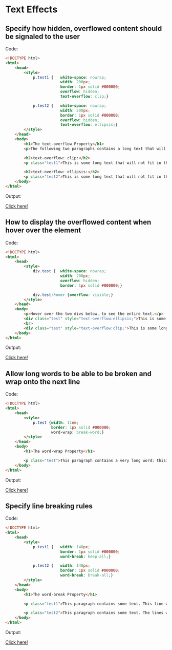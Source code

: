 # Text Effects

## Specify how hidden, overflowed content should be signaled to the user

Code: 

```html
<!DOCTYPE html>
<html>
    <head>
        <style> 
            p.test1 {   white-space: nowrap; 
                        width: 200px; 
                        border: 1px solid #000000;
                        overflow: hidden;
                        text-overflow: clip;}

            p.test2 {   white-space: nowrap; 
                        width: 200px; 
                        border: 1px solid #000000;
                        overflow: hidden;
                        text-overflow: ellipsis;}
        </style>
    </head>
    <body>
        <h1>The text-overflow Property</h1>
        <p>The following two paragraphs contains a long text that will not fit in the box.</p>

        <h2>text-overflow: clip:</h2>
        <p class="test1">This is some long text that will not fit in the box</p>

        <h2>text-overflow: ellipsis:</h2>
        <p class="test2">This is some long text that will not fit in the box</p>
    </body>
</html>
```

Output:

[Click here!](./Text_Effects/Example_1.html)

## How to display the overflowed content when hover over the element

Code: 

```html
<!DOCTYPE html>
<html>
    <head>
        <style> 
            div.test {  white-space: nowrap; 
                        width: 200px; 
                        overflow: hidden; 
                        border: 1px solid #000000;}

            div.test:hover {overflow: visible;}
        </style>
    </head>
    <body>
        <p>Hover over the two divs below, to see the entire text.</p>
        <div class="test" style="text-overflow:ellipsis;">This is some long text that will not fit in the box</div>
        <br>
        <div class="test" style="text-overflow:clip;">This is some long text that will not fit in the box</div>
    </body>
</html>
```

Output:

[Click here!](./Text_Effects/Example_2.html)

## Allow long words to be able to be broken and wrap onto the next line

Code: 

```html
<!DOCTYPE html>
<html>
    <head>
        <style> 
            p.test {width: 11em; 
                    border: 1px solid #000000;
                    word-wrap: break-word;}
        </style>
    </head>
    <body>
        <h1>The word-wrap Property</h1>

        <p class="test">This paragraph contains a very long word: thisisaveryveryveryveryveryverylongword. The long word will break and wrap to the next line.</p>
    </body>
</html>
```

Output:

[Click here!](./Text_Effects/Example_3.html)

## Specify line breaking rules

Code: 

```html
<!DOCTYPE html>
<html>
    <head>
        <style> 
            p.test1 {   width: 140px; 
                        border: 1px solid #000000;
                        word-break: keep-all;}

            p.test2 {   width: 140px; 
                        border: 1px solid #000000;
                        word-break: break-all;}
        </style>
    </head>
    <body>
        <h1>The word-break Property</h1>

        <p class="test1">This paragraph contains some text. This line will-break-at-hyphens.</p>

        <p class="test2">This paragraph contains some text. The lines will break at any character.</p>
    </body>
</html>
```

Output:

[Click here!](./Text_Effects/Example_4.html)
